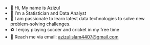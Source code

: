 
- 👋 Hi, My name is Azizul
- 👀 I’m a Statistician and Data Analyst
- 🌱 I am passionate to learn latest data technologies to solve new problem-solving challenges.
- ⚽ I enjoy playing soccer and cricket in my free time
- 📧 Reach me via email: azizulislam4407@gmail.com






<!--
### Hi there 👋
### I am a Data Professional.  🦸‍♂️✨
### I am pursuing MS in Statistics at ISU.  🦸‍♂️✨
### my skills:
- Programming Languages: Python, R, SQL
- BI Tools: Tableau, Microsoft Power BI
- Cloud Computing Tools: Microsoft Azure

<!--
###### ML Frameworks: PyTorch, Tensorflow, Scikit-Learn, HuggingFace, XGBoost, SciPy
###### Other CS Tools:  Flask, Git, ...


**StatAziz/StatAziz** is a ✨ _special_ ✨ repository because its `README.md` (this file) appears on your GitHub profile.

Here are some ideas to get you started:

- 🔭 I’m currently working on ...
- 🌱 I’m currently learning ...
- 👯 I’m looking to collaborate on ...
- 🤔 I’m looking for help with ...
- 💬 Ask me about ...
- 📫 How to reach me: ...
- 😄 Pronouns: ...
- ⚡ Fun fact: ...
-->
